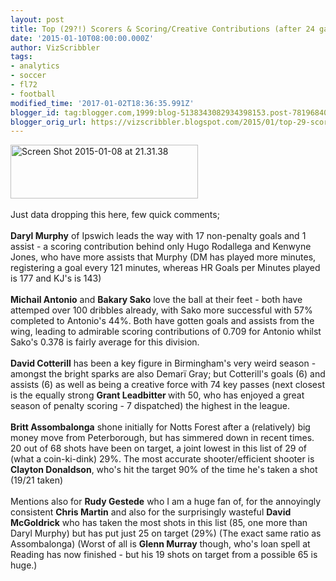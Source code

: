 ```yaml
---
layout: post
title: Top (29?!) Scorers & Scoring/Creative Contributions (after 24 games)
date: '2015-01-10T08:00:00.000Z'
author: VizScribbler
tags:
- analytics
- soccer
- fl72
- football
modified_time: '2017-01-02T18:36:35.991Z'
blogger_id: tag:blogger.com,1999:blog-5138343082934398153.post-7819684071242560057
blogger_orig_url: https://vizscribbler.blogspot.com/2015/01/top-29-scorers-scoringcreative.html
---
```


<a href="https://marginalscribbler.files.wordpress.com/2015/01/screen-shot-2015-01-08-at-21-31-38.png"><img class="alignnone size-medium wp-image-171" src="https://marginalscribbler.files.wordpress.com/2015/01/screen-shot-2015-01-08-at-21-31-38.png?" alt="Screen Shot 2015-01-08 at 21.31.38" width="300" height="86" /></a><br /><br />Just data dropping this here, few quick comments;<br /><br /> <strong>Daryl Murphy</strong> of Ipswich leads the way with 17 non-penalty goals and 1 assist - a scoring contribution behind only Hugo Rodallega and Kenwyne Jones, who have more assists that Murphy (DM has played more minutes, registering a goal every 121 minutes, whereas HR Goals per Minutes played is 177 and KJ's is 143)<br /><br /> <strong>Michail Antonio</strong> and <strong>Bakary Sako</strong> love the ball at their feet - both have attemped over 100 dribbles already, with Sako more successful with 57% completed to Antonio's 44%. Both have gotten goals and assists from the wing, leading to admirable scoring contributions of 0.709 for Antonio whilst Sako's 0.378 is fairly average for this division.<br /><br /> <strong>David Cotterill</strong> has been a key figure in Birmingham's very weird season - amongst the bright sparks are also Demarï Gray; but Cotterill's goals (6) and assists (6) as well as being a creative force with 74 key passes (next closest is the equally strong <strong>Grant Leadbitter </strong>with 50, who has enjoyed a great season of penalty scoring - 7 dispatched) the highest in the league.<br /><br /> <strong>Britt Assombalonga</strong> shone initially for Notts Forest after a (relatively) big money move from Peterborough, but has simmered down in recent times. 20 out of 68 shots have been on target, a joint lowest in this list of 29 of (what a coin-ki-dink) 29%. The most accurate shooter/efficient shooter is <strong>Clayton Donaldson</strong>, who's hit the target 90% of the time he's taken a shot (19/21 taken)<br /><br /> Mentions also for <strong>Rudy Gestede</strong> who I am a huge fan of, for the annoyingly consistent <strong>Chris Martin</strong> and also for the surprisingly wasteful <strong>David McGoldrick</strong> who has taken the most shots in this list (85, one more than Daryl Murphy) but has put just 25 on target (29%) (The exact same ratio as Assombalonga) (Worst of all is <strong>Glenn Murray</strong> though, who's loan spell at Reading has now finished - but his 19 shots on target from a possible 65 is huge.)<br /><br />